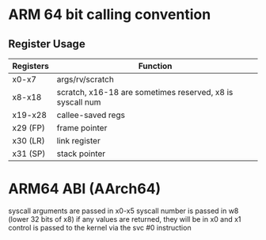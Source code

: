 # ARM 64 bit calling convention

## Register Usage
Registers | Function
----------|----------------------------------------------------------
x0-x7     | args/rv/scratch
x8-x18    | scratch, x16-18 are sometimes reserved, x8 is syscall num
x19-x28   | callee-saved regs
x29 (FP)  | frame pointer
x30 (LR)  | link register
x31 (SP)  | stack pointer

# ARM64 ABI (AArch64)
syscall arguments are passed in x0-x5
syscall number is passed in w8 (lower 32 bits of x8)
if any values are returned, they will be in x0 and x1
control is passed to the kernel via the svc #0 instruction
